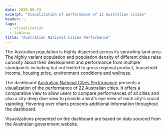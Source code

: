 ```yaml
---
date: 2020-06-23
excerpt: "Visualization of performance of 22 Australian cities"
header: ~
tags:
  - visualization
  - tableau
title: "Australian National Cities Performance"
---
```


The Australian population is highly dispersed across its sprawling land area. The highly variant population and population density of different cities raise curiosity about their development and performance from multiple standpoints including but not limited to gross regional product, household income, housing price, environment conditions and wellness.  

The dashboard [Australian National Cities Performance](https://public.tableau.com/profile/saumya.sinha1550#!/vizhome/AustralianNationalCitiesPerformance/AustralianNationalCitiesPerformance-Compare) presents a visualization of the performance of 22 Australian cities. It offers a comparative view to allow users to compare performances of all cities and also a city deep dive view to provide a bird's eye view of each city's social standing. Hovering over charts presents additional information throughout the dashboard.  

Visualizations presented on the dashboard are based on data sourced from the Australian government website.
